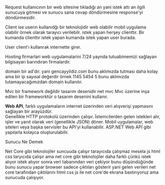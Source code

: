 
Request kullanıcının bir web sitesine tıkladığı an yani istek attı an ilgili sunucuya gitmesi ve sunucu sana cevap döndürmesine response'yi döndürmesidir.

Client ise userın kullanıdğı bir teknolojidir web olabilir mobil uygulama olabilir örnek olarak tarayıcı verilebilr. istek yapan herşey clienttır. Bir kumanda clienttır istek yapan kumanda istek yapan user burada.

User client'ı kullanrak internette girer.

Hosting firmarlari web uygulamalarini 7/24 yaynda tutuabimemizi sağlayan bilgisayarı barındıran firmalardir.


domain bir ad'dır. yani gencayyildiz.com bunu aklımızda tutması daha kolay ama bir ip sayısal değerdir örnek 1145 5454 5 bunu aklımızda tutamayacağımızdan domain kullanılır.

Mvc bir framework değildir tasarım desenidir net mvc  Mvc üzerine inşa edilen bir frameworktür o tasarım desenini kullanır.

**Web API**, farklı uygulamaların internet üzerinden veri alışverişi yapmasını sağlayan bir arayüzdür.  
Genellikle HTTP protokolü üzerinden çalışır. İstemcilerden gelen istekleri alır, işler ve yanıt olarak veri (genellikle JSON) döner. Mobil uygulamalar, web siteleri veya başka servisler bu API’yi kullanabilir. ASP.NET Web API gibi yapılarla kolayca oluşturulabilir.

Sunucu Ne Demek 

Net Core gibi teknolojiler suncuuda çalışır tarayıcıda çalışmaz mesela js html css taryıcıda çalışır ama net core gibi teknolojiler daha farklı çünkü istek alıyor istek atıyor sonra veri tabanından veri çekiyor bunu düşündüğünde bunu sunucu yapar browser sadece çıktıları gösterir yani gelen verileri net core tarafından çıktılarını html css js ile net core'de ekrana bastırıyoruz ama sunucuda çalışıyor.
